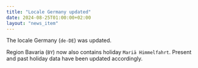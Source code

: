 ```yaml
---
title: "Locale Germany updated"
date: 2024-08-25T01:00:00+02:00
layout: "news_item"
---
```


The locale Germany (`de-DE`) was updated.
<!--more-->

Region Bavaria (`BY`) now also contains holiday `Mariä Himmelfahrt`.
Present and past holiday data have been updated accordingly.
